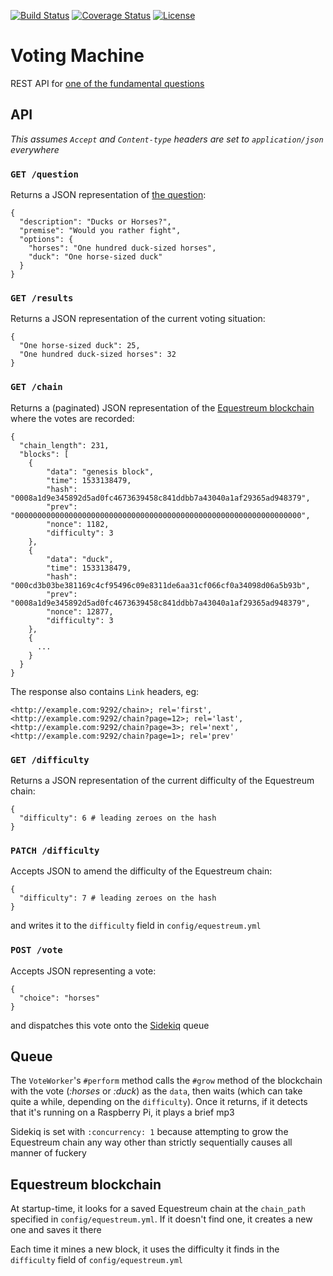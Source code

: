 [![Build Status](https://img.shields.io/travis/hat-festival/voting-machine.svg?style=flat-square)](//travis-ci.org/hat-festival/voting-machine)
[![Coverage Status](https://img.shields.io/coveralls/hat-festival/voting-machine.svg?style=flat-square)](//coveralls.io/r/hat-festival/voting-machine)
[![License](https://img.shields.io/:license-mit-blue.svg?style=flat-square)](//github.com/hat-festival/voting-machine/blob/master/LICENSE.md)

# Voting Machine

REST API for [one of the fundamental questions](//www.quora.com/Would-you-rather-fight-100-duck-sized-horses-or-one-horse-sized-duck)

## API

_This assumes `Accept` and `Content-type` headers are set to `application/json` everywhere_

### `GET /question`

Returns a JSON representation of [the question](//www.quora.com/Would-you-rather-fight-100-duck-sized-horses-or-one-horse-sized-duck):


    {
      "description": "Ducks or Horses?",
      "premise": "Would you rather fight",
      "options": {
        "horses": "One hundred duck-sized horses",
        "duck": "One horse-sized duck"
      }
    }

### `GET /results`

Returns a JSON representation of the current voting situation:

    {
      "One horse-sized duck": 25,
      "One hundred duck-sized horses": 32
    }

### `GET /chain`

Returns a (paginated) JSON representation of the [Equestreum blockchain](//github.com/hat-festival/equestreum) where the votes are recorded:

    {
      "chain_length": 231,
      "blocks": [
        {
            "data": "genesis block",
            "time": 1533138479,
            "hash": "0008a1d9e345892d5ad0fc4673639458c841ddbb7a43040a1af29365ad948379",
            "prev": "0000000000000000000000000000000000000000000000000000000000000000",
            "nonce": 1182,
            "difficulty": 3
        },
        {
            "data": "duck",
            "time": 1533138479,
            "hash": "000cd3b03be381169c4cf95496c09e8311de6aa31cf066cf0a34098d06a5b93b",
            "prev": "0008a1d9e345892d5ad0fc4673639458c841ddbb7a43040a1af29365ad948379",
            "nonce": 12877,
            "difficulty": 3
        },
        {
          ...
        }
      }
    }

The response also contains `Link` headers, eg:

    <http://example.com:9292/chain>; rel='first',
    <http://example.com:9292/chain?page=12>; rel='last',
    <http://example.com:9292/chain?page=3>; rel='next',
    <http://example.com:9292/chain?page=1>; rel='prev'

### `GET /difficulty`

Returns a JSON representation of the current difficulty of the Equestreum chain:

    {
      "difficulty": 6 # leading zeroes on the hash
    }

### `PATCH /difficulty`

Accepts JSON to amend the difficulty of the Equestreum chain:

    {
      "difficulty": 7 # leading zeroes on the hash
    }

and writes it to the `difficulty` field in `config/equestreum.yml`

### `POST /vote`

Accepts JSON representing a vote:

    {
      "choice": "horses"
    }

and dispatches this vote onto the [Sidekiq](//github.com/mperham/sidekiq) queue

## Queue

The `VoteWorker`'s `#perform` method calls the `#grow` method of the blockchain with the vote (_:horses_ or _:duck_) as the `data`, then waits (which can take quite a while, depending on the `difficulty`). Once it returns, if it detects that it's running on a Raspberry Pi, it plays a brief mp3

Sidekiq is set with `:concurrency: 1` because attempting to grow the Equestreum chain any way other than strictly sequentially causes all manner of fuckery

## Equestreum blockchain

At startup-time, it looks for a saved Equestreum chain at the `chain_path` specified in `config/equestreum.yml`. If it doesn't find one, it creates a new one and saves it there

Each time it mines a new block, it uses the difficulty it finds in the `difficulty` field of `config/equestreum.yml`
